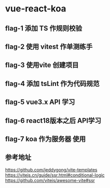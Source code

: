 
# vue-react-koa

## flag-1 添加 TS 作规则校验

## flag-2 使用 vitest 作单测练手

## flag-3 使用vite 创建项目

## flag-4 添加 tsLint 作为代码规范

## flag-5 vue3.x API 学习

## flag-6 react18版本之后 API学习

## flag-7 koa 作为服务器 使用

## 参考地址

<https://github.com/jeddygong/vite-templates>
<https://vitejs.cn/guide/ssr.html#conditional-logic>
<https://github.com/vitejs/awesome-vite#ssr>
